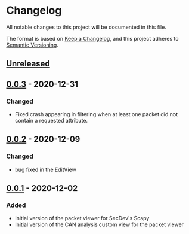 # Changelog

All notable changes to this project will be documented in this file.

The format is based on [Keep a Changelog](https://keepachangelog.com/en/1.0.0/),
and this project adheres to [Semantic Versioning](https://semver.org/spec/v2.0.0.html).

## [Unreleased]

## [0.0.3] - 2020-12-31

### Changed

- Fixed crash appearing in filtering when at least one packet did not contain a requested attribute.

## [0.0.2] - 2020-12-09

### Changed

- bug fixed in the EditView

## [0.0.1] - 2020-12-02

### Added

- Initial version of the packet viewer for SecDev's Scapy
- Initial version of the CAN analysis custom view for the packet viewer

[unreleased]: https://github.com/emundo/scapy-packet_viewer/compare/v0.0.3...HEAD
[0.0.3]: https://github.com/emundo/scapy-packet_viewer/compare/v0.0.2...v0.0.3
[0.0.2]: https://github.com/emundo/scapy-packet_viewer/compare/v0.0.1...v0.0.2
[0.0.1]: https://github.com/emundo/scapy-packet_viewer/releases/tag/v0.0.1
